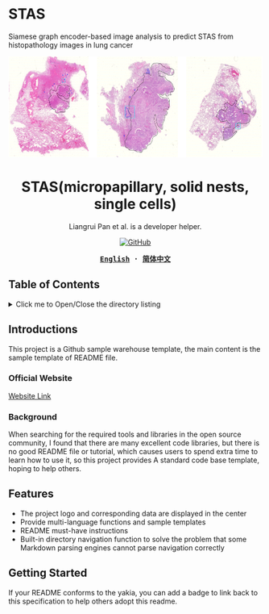 # STAS
Siamese graph encoder-based image analysis to predict STAS from histopathology images in lung cancer

<div align="center">
  <a href="(https://github.com/panliangrui/STAS/blob/main/STAS%20prediction.png)">
    <img src="https://github.com/panliangrui/STAS/blob/main/STAS%20prediction.png" width="600" height="200" />
  </a>

  <h1>STAS(micropapillary, solid nests, single cells)</h1>

  <p>
  Liangrui Pan et al. is a developer helper.
  </p>

  <p>
    <a href="https://github.com/misitebao/yakia/blob/main/LICENSE">
      <img alt="GitHub" src="https://img.shields.io/github/license/misitebao/yakia"/>
    </a>
  </p>

  <!-- <p>
    <a href="#">Installation</a> | 
    <a href="#">Documentation</a> | 
    <a href="#">Twitter</a> | 
    <a href="https://discord.gg/zRC5BfDhEu">Discord</a>
  </p> -->

  <div>
  <strong>
  <samp>

[English](README.md) · [简体中文](README.zh-Hans.md)

  </samp>
  </strong>
  </div>
</div>

## Table of Contents

<details>
  <summary>Click me to Open/Close the directory listing</summary>

- [Table of Contents](#table-of-contents)
- [Introductions](#introductions)
  - [Official Website](#official-website)
  - [Background](#background)
- [Graphic Demo](#graphic-demo)
- [Features](#features)
- [Architecture](#architecture)
- [Getting Started](#getting-started)
- [Maintainer](#maintainer)
- [Contributors](#contributors)
- [Community Exchange](#community-exchange)
- [Part Of Users](#part-of-users)
- [Changelog](#changelog)
- [Donators](#donators)
- [Sponsors](#sponsors)
- [Special Thanks](#special-thanks)
- [License](#license)

</details>

## Introductions

This project is a Github sample warehouse template, the main content is the
sample template of README file.

### Official Website

[Website Link](https://yakia.misitebao.com)

### Background

When searching for the required tools and libraries in the open source
community, I found that there are many excellent code libraries, but there is no
good README file or tutorial, which causes users to spend extra time to learn
how to use it, so this project provides A standard code base template, hoping to
help others.

## Features

- The project logo and corresponding data are displayed in the center
- Provide multi-language functions and sample templates
- README must-have instructions
- Built-in directory navigation function to solve the problem that some Markdown
  parsing engines cannot parse navigation correctly

## Getting Started

If your README conforms to the yakia, you can add a badge to link back to this
specification to help others adopt this readme.

